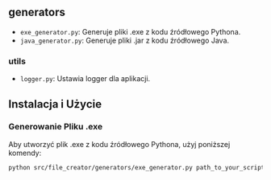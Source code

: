 ## generators

- `exe_generator.py`: Generuje pliki .exe z kodu źródłowego Pythona.
- `java_generator.py`: Generuje pliki .jar z kodu źródłowego Java.

### utils

- `logger.py`: Ustawia logger dla aplikacji.

## Instalacja i Użycie

### Generowanie Pliku .exe

Aby utworzyć plik .exe z kodu źródłowego Pythona, użyj poniższej komendy:

```bash
python src/file_creator/generators/exe_generator.py path_to_your_script.py --output path_to_output.exe
